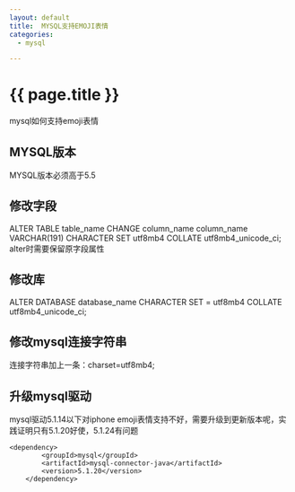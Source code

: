 ```yaml
---
layout: default
title:  MYSQL支持EMOJI表情
categories:
  - mysql

---
```

# {{ page.title }}

mysql如何支持emoji表情

## MYSQL版本

MYSQL版本必须高于5.5

## 修改字段

ALTER TABLE table_name CHANGE column_name column_name VARCHAR(191) CHARACTER SET utf8mb4 COLLATE utf8mb4_unicode_ci;
alter时需要保留原字段属性

## 修改库

ALTER DATABASE database_name CHARACTER SET = utf8mb4 COLLATE utf8mb4_unicode_ci;

## 修改mysql连接字符串

连接字符串加上一条：charset=utf8mb4;

## 升级mysql驱动

mysql驱动5.1.14以下对iphone emoji表情支持不好，需要升级到更新版本呢，实践证明只有5.1.20好使，5.1.24有问题

	<dependency>
            <groupId>mysql</groupId>
            <artifactId>mysql-connector-java</artifactId>
            <version>5.1.20</version>
        </dependency>


